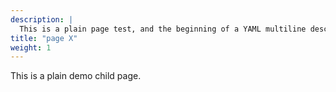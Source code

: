 ```yaml
---
description: |
  This is a plain page test, and the beginning of a YAML multiline description...
title: "page X"
weight: 1
---
```


This is a plain demo child page.

